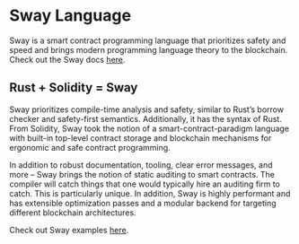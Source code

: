 # Sway Language

Sway is a smart contract programming language that prioritizes safety and speed and brings modern programming language theory to the blockchain. Check out the Sway docs [here](https://fuellabs.github.io/sway/v0.19.2/).

## Rust + Solidity = Sway

Sway prioritizes compile-time analysis and safety, similar to Rust’s borrow checker and safety-first semantics. Additionally, it has the syntax of Rust. From Solidity, Sway took the notion of a smart-contract-paradigm language with built-in top-level contract storage and blockchain mechanisms for ergonomic and safe contract programming.

In addition to robust documentation, tooling, clear error messages, and more – Sway brings the notion of static auditing to smart contracts. The compiler will catch things that one would typically hire an auditing firm to catch. This is particularly unique. In addition, Sway is highly performant and has extensible optimization passes and a modular backend for targeting different blockchain architectures.

Check out Sway examples [here](https://github.com/FuelLabs/sway/tree/master/examples).
